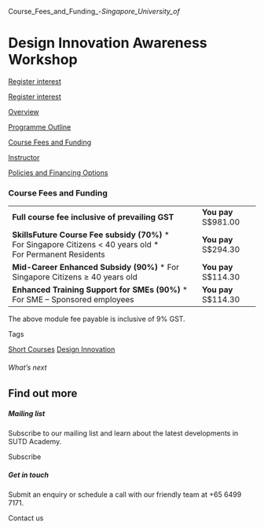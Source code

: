 Course_Fees_and_Funding_-_Singapore_University_of_



Design Innovation Awareness Workshop
====================================

[Register interest](/admissions/academy/short-courses/short-courses-register-your-interest/?coursename=design-innovation-awareness-workshop)

[Register interest](/admissions/academy/short-courses/short-courses-register-your-interest/?coursename=design-innovation-awareness-workshop)

[Overview](/course/design-innovation-awareness-workshop/#tabs)

[Programme Outline](/course/design-innovation-awareness-workshop/programme-outline/#tabs)

[Course Fees and Funding](/course/design-innovation-awareness-workshop/course-fees-and-funding/#tabs)

[Instructor](/course/design-innovation-awareness-workshop/instructor/#tabs)

[Policies and Financing Options](/course/design-innovation-awareness-workshop/policies-and-financing-options/#tabs)

### Course Fees and Funding

|  |  |
| --- | --- |
| **Full course fee inclusive of prevailing GST** | **You pay**  S$981.00 |
| **SkillsFuture Course Fee subsidy (70%)**  * For Singapore Citizens < 40 years old * For Permanent Residents | **You pay**  S$294.30 |
| **Mid-Career Enhanced Subsidy (90%)**  * For Singapore Citizens ≥ 40 years old | **You pay**  S$114.30 |
| **Enhanced Training Support for SMEs (90%)**  * For SME – Sponsored employees | **You pay**  S$114.30 |

The above module fee payable is inclusive of 9% GST.

Tags

[Short Courses](/admissions/academy/courses-and-modules/?academy-type-course=780)
[Design Innovation](/admissions/academy/courses-and-modules/?discipline=795)

###### What’s next

Find out more
-------------

##### Mailing list

Subscribe to our mailing list and learn about the latest developments in SUTD Academy.

Subscribe

##### Get in touch

Submit an enquiry or schedule a call with our friendly team at +65 6499 7171.

Contact us

